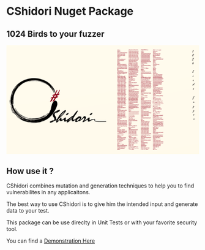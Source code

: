 # CShidori Nuget Package

## 1024 Birds to your fuzzer

![Banner](https://github.com/Aif4thah/CShidori/blob/main/CShidori.png)

## How use it ?

CShidori combines mutation and generation techniques to help you to find vulnerabilites in any applicaitons.

The best way to use CShidori is to give him the intended input and generate data to your test.

This package can be use direclty in Unit Tests or with your favorite security tool.

You can find a [Demonstration Here](https://github.com/Aif4thah/CShidori)